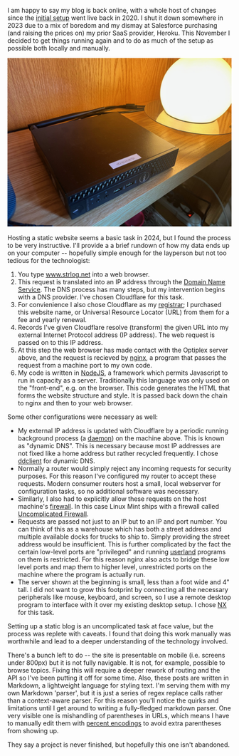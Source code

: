 I am happy to say my blog is back online, with a whole host of changes since the [initial setup](https://www.strlog.net/2020-10-01) went live back in 2020. I shut it down somewhere in 2023 due to a mix of boredom and my dismay at Salesforce purchasing (and raising the prices on) my prior SaaS provider, Heroku. This November I decided to get things running again and to do as much of the setup as possible both locally and manually.

![The new host: a Dell Optiplex 3050 running Mint](optiplex.jpg)

Hosting a static website seems a basic task in 2024, but I found the process to be very instructive. I'll provide a a brief rundown of how my data ends up on your computer -- hopefully simple enough for the layperson but not too tedious for the technologist:

1. You type www.strlog.net into a web browser.
2. This request is translated into an IP address through the [Domain Name Service](https://www.cloudflare.com/learning/dns/what-is-dns/). The DNS process has many steps, but my intervention begins with a DNS provider. I've chosen Cloudflare for this task.
3. For convienience I also chose Cloudflare as my [registrar](https://en.wikipedia.org/wiki/Domain_name_registrar); I purchased this website name, or Universal Resource Locator (URL) from them for a fee and yearly renewal.
4. Records I've given Cloudflare resolve (transform) the given URL into my external Internet Protocol address (IP address). The web request is passed on to this IP address.
5. At this step the web browser has made contact with the Optiplex server above, and the request is recieved by [nginx](https://nginx.org/en/), a program that passes the request from a machine port to my own code.
6. My code is written in [NodeJS](https://en.wikipedia.org/wiki/Node.js), a framework which permits Javascript to run in capacity as a server. Traditionally this language was only used on the "front-end", e.g. on the browser. This code generates the HTML that forms the website structure and style. It is passed back down the chain to nginx and then to your web browser.

Some other configurations were necessary as well: 
- My external IP address is updated with Cloudflare by a periodic running background process (a [daemon](https://en.wikipedia.org/wiki/Daemon_%28computing%29)) on the machine above. This is known as "dynamic DNS". This is necessary because most IP addresses are not fixed like a home address but rather recycled frequently. I chose [ddclient](https://github.com/ddclient/ddclient) for dynamic DNS. 
- Normally a router would simply reject any incoming requests for security purposes. For this reason I've configured my router to accept these requests. Modern consumer routers host a small, local webserver for configuration tasks, so no additional software was necessary.
- Similarly, I also had to explicitly allow these requests on the host machine's [firewall](https://en.wikipedia.org/wiki/Firewall_%28computing%29). In this case Linux Mint ships with a firewall called [Uncomplicated Firewall](https://help.ubuntu.com/community/UFW).
- Requests are passed not just to an IP but to an IP and port number. You can think of this as a warehouse which has both a street address and multiple available docks for trucks to ship  to. Simply providing the street address would be insufficient. This is further complicated by the fact the certain low-level ports are "privileged" and running [userland](https://en.wikipedia.org/wiki/User_space_and_kernel_space) programs on them is restricted. For this reason nginx also acts to bridge these low level ports and map them to higher level, unrestricted ports on the machine where the program is actually run.
- The server shown at the beginning is small, less than a foot wide and 4" tall. I did not want to grow this footprint by connecting all the necessary peripherals like mouse, keyboard, and screen, so I use a remote desktop program to interface with it over my existing desktop setup. I chose [NX](https://en.wikipedia.org/wiki/NX_technology) for this task.

Setting up a static blog is an uncomplicated task at face value, but the process was replete with caveats. I found that doing this work manually was worthwhile and lead to a deeper understanding of the technology involved.

There's a bunch left to do -- the site is presentable on mobile (i.e. screens under 800px) but it is not fully navigable. It is not, for example, possible to browse topics. Fixing this will require a deeper rework of routing and the API so I've been putting it off for some time. Also, these posts are written in Markdown, a lightweight language for styling text. I'm serving them with my own Markdown 'parser', but it is just a series of regex replace calls rather than a context-aware parser. For this reason you'll notice the quirks and limitations until I get around to writing a fully-fledged markdown parser. One very visible one is mishandling of parentheses in URLs, which means I have to manually edit them with [percent encodings](https://developer.mozilla.org/en-US/docs/Glossary/Percent-encoding) to avoid extra parentheses from showing up.

They say a project is never finished, but hopefully this one isn't abandoned.